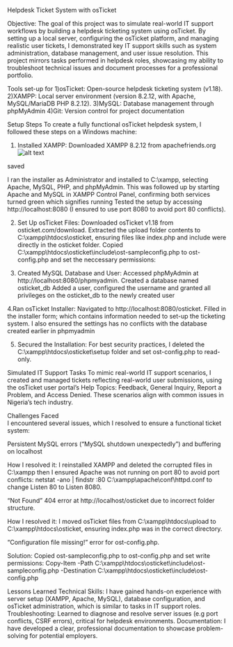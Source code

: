 Helpdesk Ticket System with osTicket

Objective: The goal of this project was to simulate real-world IT support workflows by building a helpdesk ticketing system using osTicket. By setting up a local server, configuring the osTicket platform, and managing realistic user tickets, I demonstrated key IT support skills such as system administration, database management, and user issue resolution. This project mirrors tasks performed in helpdesk roles, showcasing my ability to troubleshoot technical issues and document processes for a professional portfolio.

Tools set-up for
1)osTicket: Open-source helpdesk ticketing system (v1.18).
2)XAMPP: Local server environment (version 8.2.12, with Apache, MySQL/MariaDB PHP 8.2.12).
3)MySQL: Database management through phpMyAdmin
4)Git: Version control for project documentation


Setup Steps
To create a fully functional osTicket helpdesk system, I followed these steps on a Windows machine:
1. Installed XAMPP:
Downloaded XAMPP 8.2.12 from apachefriends.org
![alt text](Images/download-xamp.png)

saved

I ran the installer as Administrator and installed to C:\xampp, selecting Apache, MySQL, PHP, and phpMyAdmin.
This was followed up by starting Apache and MySQL in XAMPP Control Panel, confirming both services turned green which signifies running
Tested the setup by accessing http://localhost:8080 (I ensured to use port 8080 to avoid port 80 conflicts).

2. Set Up osTicket Files:
Downloaded osTicket v1.18 from osticket.com/download.
Extracted the upload folder contents to C:\xampp\htdocs\osticket, ensuring files like index.php and include were directly in the osticket folder.
Copied C:\xampp\htdocs\osticket\include\ost-sampleconfig.php to ost-config.php and set the neccessary permissions:

3. Created MySQL Database and User:
Accessed phpMyAdmin at http://localhost:8080/phpmyadmin.
Created a database named osticket_db
Added a user, configured the username and granted all privileges on the osticket_db to the newly created user


4.Ran osTicket Installer:
Navigated to http://localhost:8080/osticket.
Filled in the installer form; which contains information needed to set-up the ticketing system. I also ensured the settings has no conflicts with the database created earlier in phpmyadmin

5. Secured the Installation:
For best security practices, I deleted the C:\xampp\htdocs\osticket\setup folder and set ost-config.php to read-only.


Simulated IT Support Tasks
To mimic real-world IT support scenarios, I created and managed tickets reflecting real-world user submissions, using the osTicket user portal’s Help Topics: Feedback, General Inquiry, Report a Problem, and Access Denied. These scenarios align with common issues in Nigeria’s tech industry.


Challenges Faced  
I encountered several issues, which I resolved to ensure a functional ticket system:

Persistent MySQL errors (“MySQL shutdown unexpectedly”) and buffering on localhost

How I resolved it: I reinstalled XAMPP and deleted the corrupted files in C:\xampp then I ensured Apache was not running on port 80 to avoid port conflicts:
netstat -ano | findstr :80
C:\xampp\apache\conf\httpd.conf to change Listen 80 to Listen 8080.

“Not Found” 404 error at http://localhost/osticket due to incorrect folder structure.

How I resolved it: I moved osTicket files from C:\xampp\htdocs\upload to C:\xampp\htdocs\osticket, ensuring index.php was in the correct directory.

“Configuration file missing!” error for ost-config.php.

Solution: Copied ost-sampleconfig.php to ost-config.php and set write permissions:
Copy-Item -Path C:\xampp\htdocs\osticket\include\ost-sampleconfig.php -Destination C:\xampp\htdocs\osticket\include\ost-config.php


Lessons Learned
Technical Skills: I have gained hands-on experience with server setup (XAMPP, Apache, MySQL), database configuration, and osTicket administration, which is similar to tasks in IT support roles.
Troubleshooting: Learned to diagnose and resolve server issues (e.g port conflicts, CSRF errors), critical for helpdesk environments.
Documentation: I have developed a clear, professional documentation to showcase problem-solving for potential employers.

